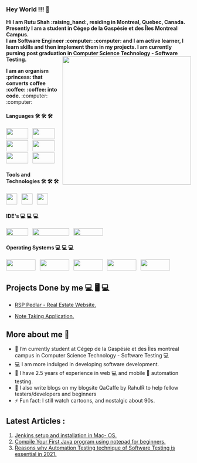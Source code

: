 ### Hey World !!! 👋

     
 <p> <b> Hi I am Rutu Shah :raising_hand:, residing in Montreal, Quebec, Canada. <br> Presently I am a student in Cégep de la Gaspésie et des Îles Montreal Campus.
  <br> I am Software Engineer :computer: :computer: and I am active learner, I learn skills and then implement them in my projects. I am currently pursing post graduation in Computer Science Technology - Software Testing. </b> <img src = "https://user-images.githubusercontent.com/36071899/117544727-56778100-b040-11eb-98f6-7e6b02e22091.gif" align = "right" height = "350" width = "350"> </p>
  
  <p> <b> I am an organism :princess: that converts coffee :coffee: :coffee: into code. </b> :computer: :computer:

#### Languages 🛠 🛠 🛠
<p> <img src = "https://img.shields.io/badge/java-%23ED8B00.svg?style=for-the-badge&logo=java&logoColor=white" height = "30" width = "60"> &nbsp;
<img src = "https://img.shields.io/badge/c++-%2300599C.svg?style=for-the-badge&logo=c%2B%2B&logoColor=white" height = "30" width = "60"> &nbsp;
<img src = "https://img.shields.io/badge/html5-%23E34F26.svg?style=for-the-badge&logo=html5&logoColor=white" height = "30" width = "60"> &nbsp;
<img src = "https://img.shields.io/badge/javascript-%23323330.svg?style=for-the-badge&logo=javascript&logoColor=%23F7DF1E" height = "30" width = "60"> &nbsp;
<img src = "https://img.shields.io/badge/php-%23777BB4.svg?style=for-the-badge&logo=php&logoColor=white" height = "30" width = "60"> &nbsp;
<img src = "https://img.shields.io/badge/css3-%231572B6.svg?style=for-the-badge&logo=css3&logoColor=white" height = "30" width = "60"> </p>

#### Tools and Technologies 🛠 🛠 🛠
<p> <img src = "https://user-images.githubusercontent.com/36071899/117545791-f20af080-b044-11eb-8518-d7fbc92e9201.png" height = "30" width = "30"> &nbsp;
<img src = "https://user-images.githubusercontent.com/36071899/117545817-0c44ce80-b045-11eb-9839-1785618b0323.png" height = "30" width = "30"> &nbsp;
<img src = "https://user-images.githubusercontent.com/36071899/117545852-31394180-b045-11eb-8f42-60a05b75edd0.png" height = "30" width = "30"> </p>

#### IDE's :computer: :computer: :computer:
<p> <img src = "https://user-images.githubusercontent.com/36071899/117546049-12877a80-b046-11eb-93a1-80eca1cde3fd.png" height = "20" width = "60"> &nbsp;
<img src = "https://user-images.githubusercontent.com/36071899/117546210-ed473c00-b046-11eb-87ef-c539c5fac0fe.png" height = "20" width = "100"> &nbsp;
<img src = "https://user-images.githubusercontent.com/36071899/117546775-c9d1c080-b049-11eb-9464-882b1921c347.png" height = "20" width = "80"> &nbsp; 
</p>


#### Operating Systems :computer: :computer: :computer:
<p> <img src = "https://user-images.githubusercontent.com/36071899/117546747-9abb4f00-b049-11eb-96ec-b1dcca4e8ae2.png" height = "30" width = "80"> &nbsp;
 <img src = "https://user-images.githubusercontent.com/36071899/117546752-a3138a00-b049-11eb-801e-016a7399ef1c.png " height = "30" width = "80"> &nbsp;
 <img src = "https://user-images.githubusercontent.com/36071899/117546760-aad32e80-b049-11eb-851b-5381a748d330.png " height = "30" width = "80"> &nbsp;
 <img src = "https://img.shields.io/badge/Ubuntu-E95420?style=for-the-badge&logo=ubuntu&logoColor=white " height = "30" width = "80"> &nbsp;
 <img src = "https://user-images.githubusercontent.com/36071899/117546765-b3c40000-b049-11eb-87e3-69531cc642ab.png " height = "30" width = "80"> &nbsp; </p>

## Projects Done by me 💻 🖥️ 💻
- <p> <a href = "https://github.com/rutushah/RSPPedlar"> RSP Pedlar - Real Estate Website. </a> </p>
- <p> <a href = "https://github.com/rutushah/Note-Taking-App"> Note Taking Application. </a> </p>


## More about me 👧
 
- 🌱 I’m currently student at Cégep de la Gaspésie et des Îles montreal campus in Computer Science Technology - Software Testing :computer:
- 💻 I am more indulged in developing software development.
- 📄 I have 2.5 years of experience in web :computer: and mobile :iphone: automation testing.
- 📝 I also write blogs on my blogsite QaCaffe by RahulR to help fellow testers/developers and beginners 
- ⚡ Fun fact: I still watch cartoons, and nostalgic about 90s.

## Latest Articles : 
1. <a href = "https://medium.com/@rutu.shah/jenkins-installation-in-mac-os-fcb3aeb520b8" > Jenkins setup and installation in Mac- OS.
2. <a href = "https://rutushah105.medium.com/compile-your-first-java-program-using-notepad-for-beginners-d42b5d6d607b">Compile Your First Java program using notepad for beginners.
3. <a href = "https://rutushah105.medium.com/reasons-why-automation-testing-technique-of-software-testing-is-essential-in-2021-5190469ce72c">Reasons why Automation Testing technique of Software Testing is essential in 2021.
   
